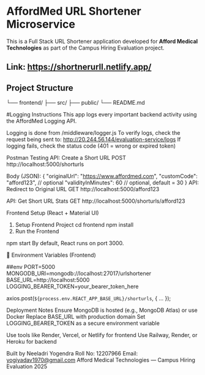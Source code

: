  # AffordMed URL Shortener Microservice
This is a Full Stack URL Shortener application developed for **Afford Medical Technologies** as part of the Campus Hiring Evaluation project.

Link: https://shortnerurll.netlify.app/
---

##  Project Structure
└── frontend/
├── src/
├── public/
└── README.md

#Logging Instructions
This app logs every important backend activity using the AffordMed Logging API.

Logging is done from /middleware/logger.js
To verify logs, check the request being sent to:
http://20.244.56.144/evaluation-service/logs
If logging fails, check the status code (401 = wrong or expired token)

 Postman Testing
API: Create a Short URL
POST http://localhost:5000/shorturls

Body (JSON):
{
  "originalUrl": "https://www.affordmed.com",
  "customCode": "afford123",           // optional
  "validityInMinutes": 60              // optional, default = 30
}
 API: Redirect to Original URL
GET http://localhost:5000/afford123

 API: Get Short URL Stats
GET http://localhost:5000/shorturls/afford123

Frontend Setup (React + Material UI)
1. Setup Frontend Project
cd frontend
npm install
2. Run the Frontend

npm start
By default, React runs on port 3000.

🔧 Environment Variables (Frontend)

##env
PORT=5000
MONGODB_URI=mongodb://localhost:27017/urlshortener
BASE_URL=http://localhost:5000
LOGGING_BEARER_TOKEN=your_bearer_token_here

axios.post(`${process.env.REACT_APP_BASE_URL}/shorturls`, { ... });

 Deployment Notes
Ensure MongoDB is hosted (e.g., MongoDB Atlas) or use Docker
Replace BASE_URL with production domain
Set LOGGING_BEARER_TOKEN as a secure environment variable

Use tools like Render, Vercel, or Netlify for frontend
Use Railway, Render, or Heroku for backend

Built by Neeladri Yogendra
Roll No: 12207966
Email: yogiyadav1970@gmail.com
Afford Medical Technologies — Campus Hiring Evaluation 2025

